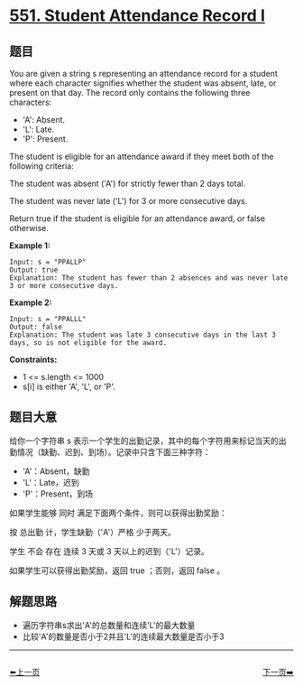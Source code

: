 # [551. Student Attendance Record I](https://leetcode-cn.com/problems/student-attendance-record-i/)

## 题目

You are given a string s representing an attendance record for a student where each character signifies whether the student was absent, late, or present on that day. The record only contains the following three characters:

- 'A': Absent. 
- 'L': Late.
- 'P': Present.

The student is eligible for an attendance award if they meet both of the following criteria:

The student was absent ('A') for strictly fewer than 2 days total.

The student was never late ('L') for 3 or more consecutive days.

Return true if the student is eligible for an attendance award, or false otherwise.

**Example 1:**

    Input: s = "PPALLP"
    Output: true
    Explanation: The student has fewer than 2 absences and was never late 3 or more consecutive days.

**Example 2:**

    Input: s = "PPALLL"
    Output: false
    Explanation: The student was late 3 consecutive days in the last 3 days, so is not eligible for the award.

**Constraints:**

- 1 <= s.length <= 1000
- s[i] is either 'A', 'L', or 'P'.

## 题目大意

给你一个字符串 s 表示一个学生的出勤记录，其中的每个字符用来标记当天的出勤情况（缺勤、迟到、到场）。记录中只含下面三种字符：

- 'A'：Absent，缺勤
- 'L'：Late，迟到
- 'P'：Present，到场

如果学生能够 同时 满足下面两个条件，则可以获得出勤奖励：

按 总出勤 计，学生缺勤（'A'）严格 少于两天。

学生 不会 存在 连续 3 天或 3 天以上的迟到（'L'）记录。

如果学生可以获得出勤奖励，返回 true ；否则，返回 false 。

## 解题思路

- 遍历字符串s求出'A'的总数量和连续'L'的最大数量
- 比较'A'的数量是否小于2并且'L'的连续最大数量是否小于3


----------------------------------------------
<div style="display: flex;justify-content: space-between;align-items: center;">
<p><a href="https://books.halfrost.com/leetcode/ChapterFour/0500~0599/0547.Number-of-Provinces/">⬅️上一页</a></p>
<p><a href="https://books.halfrost.com/leetcode/ChapterFour/0500~0599/0554.Brick-Wall/">下一页➡️</a></p>
</div>
